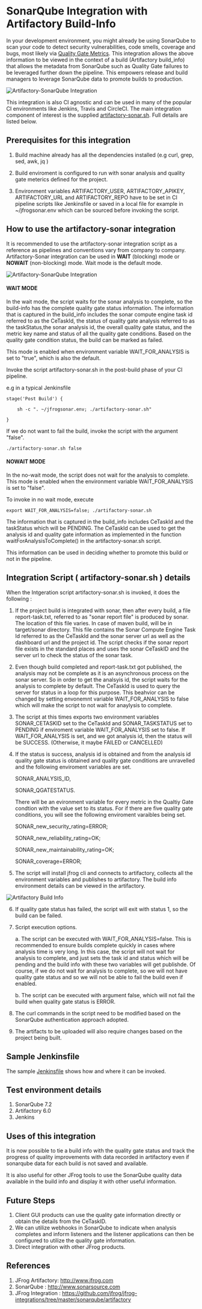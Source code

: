 # SonarQube Integration with Artifactory Build-Info #

In your development environment, you might already be using SonarQube to scan your code to detect
security vulnerabilities, code smells, coverage and bugs, most likely via  [Quality Gate Metrics][8a22582c].
This integration allows the above information to be viewed in the context of a build (Artifactory build_info) that allows the metadata from SonarQube such as Quality Gate failures to be leveraged further down the pipeline. This empowers release and build managers to leverage SonarQube data to promote builds to production.

  [8a22582c]: https://docs.sonarqube.org/display/SONAR/Quality+Gates "SonarQualityGates"

![Artifactory-SonarQube Integration](images/nowait.png)


This integration is also CI agnostic and can be used in many of the popular CI environments like Jenkins, Travis and CircleCI. The main integration component of interest is the supplied [artifactory-sonar.sh](https://github.com/jfrog/jfrog-integrations/blob/master/sonarqube/artifactory/artifactory-sonar.sh). Full details are listed below.



## Prerequisites for this integration ##

1. Build machine already has all the dependencies installed (e.g curl, grep, sed, awk, jq )


2. Build enviroment is configured to run with sonar analysis and quality gate meterics defined for the  project.

3. Environment variables ARTIFACTORY_USER, ARTIFACTORY_APIKEY, ARTIFACTORY_URL and ARTIFACTORY_REPO have to be set in CI pipeline scripts like Jenkinsfile or saved in a local file for example in ~/jfrogsonar.env which can be sourced before invoking the script.


## How to use the artifactory-sonar integration ##

It is recommended to use the artifactory-sonar integration  script as a reference as pipelines and conventions vary from company to company. Artifactory-Sonar integration can be used in **WAIT**  (blocking) mode or **NOWAIT** (non-blocking) mode. Wait mode is the default mode.

![Artifactory-SonarQube Integration](images/jfrogsonarintro.png)

#### WAIT MODE ####

In the wait mode, the script waits for the sonar analysis to complete, so the build-info has the complete quality gate status information. The information that is captured in the build_info includes the sonar compute engine task id referred to as the CeTaskId,  the status of quality gate analysis referred to as the taskStatus,the sonar analysis id, the overall quality gate status, and the metric key name and status of all the quality gate conditions. Based on the quality gate condition status, the build can be marked as failed.

This mode is enabled when environment  variable WAIT_FOR_ANALYSIS is set to "true", which is also the default.

Invoke the script artifactory-sonar.sh in the post-build phase of your CI pipeline.

e.g in a typical Jenkinsfile

```
stage('Post Build') {

    sh -c ". ~/jfrogsonar.env; ./artifactory-sonar.sh"

}
```

If we do not want to fail the build, invoke the script with the argument "false".

    ./artifactory-sonar.sh false



#### NOWAIT MODE ####

In the no-wait mode, the script does not wait for the analysis to complete. This mode is enabled when
the environment variable WAIT_FOR_ANALYSIS is set to "false".

To invoke in no wait mode, execute

    export WAIT_FOR_ANALYSIS=false; ./artifactory-sonar.sh

The information that is captured in the build_info includes CeTaskId and the taskStatus which will be PENDING. The CeTaskId can be used to get the analysis id and quality gate information as implemented in the function waitForAnalysisToComplete() in the
artifactory-sonar.sh script.

This information can be used in deciding whether to promote this build or not in the pipeline.



## Integration Script ( artifactory-sonar.sh ) details ##

When the Intgeration script artifactory-sonar.sh is invoked, it does the following :

1. If the project build is integrated with sonar, then after every build, a file report-task.txt, referred to as "sonar report file" is produced by sonar. The location of this file varies. In case of maven build, will be in target/sonar directory. This file contains the Sonar Compute Engine Task Id referred to as the CeTaskId and the sonar server url as well  as the dashboard url and the project id. The script checks  if the sonar report file exists in the standard places and uses the sonar CeTaskID and the server url to check the status of the sonar task.

2. Even though build completed and report-task.txt got published, the analysis may not be complete as it is an asynchronous process on the sonar server. So in order to get the analsyis id, the script waits for the analysis to complete by default.  The CeTaskId is used to query the server for status in a loop for this purpose. This beahvior can be changed by setting envonemnt variable WAIT_FOR_ANALYSIS to false which will make the script to not wait for anaylysis to complete.

3. The script at this times exports two environment variables SONAR_CETASKID set to the CeTaskId and SONAR_TASKSTATUS set to PENDING if enviroment variable WAIT_FOR_ANALYSIS set to false. If WAIT_FOR_ANALYSIS is set, and we got analysis id, then the status will be SUCCESS. (Otherwise, it maybe FAILED or CANCELLED)

4. If the status is success, analysis id is obtained and from the analysis id quality gate status is obtained and  quality gate conditions are unravelled and the following enviroment variables are set.

    SONAR_ANALYSIS_ID,

    SONAR_QGATESTATUS.

    There will be an evironment variable for every metric in the Qualtiy Gate condtion with the value set to its status. For if there are five quality gate conditions, you will see the following enviroment varaibles being set.

    SONAR_new_security_rating=ERROR;

    SONAR_new_reliability_rating=OK;

    SONAR_new_maintainability_rating=OK;

    SONAR_coverage=ERROR;

5. The script will install jfrog cli and connects to artifactory, collects all the environment variables and publishes to artifactory. The build info environment details can be viewed in the artifactory.


![Artifactory Build Info](https://github.com/jfrog/jfrog-integrations/blob/master/sonarqube/artifactory/images/artifactory_buildinfo.png)

6. If quality gate status has failed, the script will exit with status 1, so the build can be failed.

7. Script execution options.

    a. The script can be executed with WAIT_FOR_ANALYSIS=false. This is recommended to ensure builds complete quickly in cases where analysis time is very long. In this case, the script will not wait for analysis to complete, and just sets the task id and status which will be pending and the build info with these two variables will get publishde. Of course, if we do not wait for analysis to complete, so we will not have quality gate status and so we will not be able to fail the build even if enabled.

    b. The script can be executed with argument false, which will not fail the build when quality gate status is ERROR.

8. The curl commands in the script need to be modified based on the SonarQube authentication approach adopted.

9. The artifacts to be uploaded will also require changes based on the project being built.

## Sample Jenkinsfile ##

The sample [Jenkinsfile](https://github.com/jfrog/jfrog-integrations/blob/master/sonarqube/artifactory/Jenkinsfile) shows how and where it can be invoked.

## Test environment details ##

1. SonarQube 7.2
2. Artifactory 6.0
3. Jenkins




## Uses of this integration ##

It is now possible to tie a build info with the quality gate status and track the progress
of quality improvements with data recorded in artifactory even if sonarqube data for each build is not saved and available.

It is also useful for other JFrog tools  to use the
SonarQube quality data available in the build info and display it with other useful
information.

## Future Steps ##

1. Client GUI products can use the quality gate information directly or obtain the details from the CeTaskID.
2. We can utilize webhooks in SonarQube to indicate when analysis completes and inform listeners and the listener applications can then be configured to utilize the quality gate information.
3. Direct integration with other JFrog products.

## References ##

1. JFrog Artifactory:  http://www.jfrog.com
2. SonarQube : http://www.sonarsource.com
3. JFrog Integration : https://github.com/jfrog/jfrog-integrations/tree/master/sonarqube/artifactory
